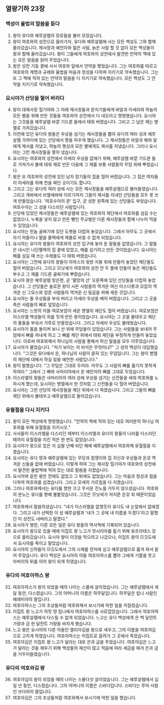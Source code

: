 ## 열왕기하 23장

### 백성이 율법의 말씀을 듣다
1. 왕이 유다와 예루살렘의 장로들을 불러 모았습니다.
2. 왕이 여호와의 성전으로 올라가자, 유다와 예루살렘에 사는 모든 백성도 그와 함께 올라갔습니다. 제사장과 예언자와 젊은 사람, 늙은 사람 할 것 없이 모든 백성들이 왕과 함께 올라갔습니다. 왕이 그들에게 여호와의 성전에서 발견한 언약의 책에 있는 모든 말씀을 읽어 주었습니다.
3. 왕은 성전 기둥 곁에 서서 여호와 앞에서 언약을 맺었습니다. 그는 여호와를 따르고 여호와의 계명과 규례와 율법을 마음과 정성을 다하여 지키기로 약속했습니다. 그는 또 그 책에 적혀 있는 언약의 말씀을 다 지키기로 약속했습니다. 모든 백성도 그 언약을 지키기로 약속했습니다.
### 요시야가 산당을 헐어 버리다
4. 왕이 대제사장 힐기야와 그 아래 제사장들과 문지기들에게 바알과 아세라와 하늘의 모든 별을 위해 만든 것들을 여호와의 성전에서 다 내오라고 명령했습니다. 요시야는 그것들을 예루살렘 바깥 기드론 들에서 태워 버렸습니다. 그리고 그 남은 재는 벧엘로 가져갔습니다.
5. 이전에 있던 유다의 왕들은 우상을 섬기는 제사장들을 뽑아 유다의 여러 성과 예루살렘 가까이에 있는 산당에서 향을 피우게 했습니다. 그 제사장들은 바알과 해와 달에게 제사를 지냈고, 하늘의 행성과 모든 별에게도 제사를 지냈습니다. 그러나 요시야는 그런 제사장들을 쫓아 냈습니다.
6. 요시야는 여호와의 성전에서 아세라 우상을 없애기 위해, 예루살렘 바깥 기드론 들로 가져가서 불에 태워 재로 만든 다음에 그 재를 보통 사람들의 무덤 위에 뿌렸습니다.
7. 왕은 또 여호와의 성전에 있던 남자 창기들의 집을 헐어 버렸습니다. 그 집은 여자들이 아세라를 위해 천을 짜던 곳이기도 합니다.
8. 그리고 그는 유다의 여러 성에 사는 모든 제사장들을 예루살렘으로 불러들였습니다. 그리고 게바에서 브엘세바에 이르기까지 그들이 제사를 지내던 산당들을 모두 못 쓰게 만들었습니다. '여호수아의 문' 입구, 곧 성문 왼쪽에 있는 산당들도 부쉈습니다. 여호수아는 그 성을 다스리던 사람입니다.
9. 산당에 있었던 제사장들은 예루살렘에 있는 여호와의 제단에서 여호와를 섬길 수는 없었으나, 누룩을 넣지 않고 만든 빵인 무교병은 다른 제사장들과 함께 나누어 먹을 수 있었습니다.
10. 요시야는 힌놈 골짜기에 있던 도벳을 더럽혀 놓았습니다. 그래서 아무도 그 곳에서 자기 아들이나 딸을 몰렉에게 제물로 바칠 수 없게 되었습니다.
11. 요시야는 유다의 왕들이 여호와의 성전 입구에 놓아 둔 말들을 없앴습니다. 그 말들은 내시인 나단멜렉의 집 곁에 있었고, 해를 섬기려고 만든 것이었습니다. 요시야는 해를 섬길 때 쓰는 수레들도 다 태워 버렸습니다.
12. 요시야는 그전에 유다의 왕들이 아하스의 윗방 지붕 위에 만들어 놓았던 제단들도 헐어 버렸습니다. 그리고 므낫세가 여호와의 성전 안 두 뜰에 만들어 놓은 제단들도 부수고 그 재를 기드론 골짜기에 뿌렸습니다.
13. 요시야 왕은 예루살렘 맞은편, 곧 '멸망의 산' 오른쪽에 있던 산당들을 더럽혀 놓았습니다. 그 산당들은 솔로몬 왕이 시돈 사람들의 역겨운 여신 아스다롯과 모압의 역겨운 신 그모스와 암몬 사람들의 역겨운 신 밀곰을 위해 세운 것입니다.
14. 요시야는 돌 우상들을 부숴 버리고 아세라 우상을 베어 버렸습니다. 그리고 그 곳을 죽은 사람들의 뼈로 덮었습니다.
15. 요시야는 느밧의 아들 여로보암이 세운 벧엘의 제단도 헐어 버렸습니다. 여로보암은 이스라엘 백성들이 죄를 짓게 만든 왕이었습니다. 요시야는 그 곳을 불태우고 제단의 돌들을 부숴서 가루로 만들었습니다. 그리고 아세라 우상도 불태웠습니다.
16. 요시야가 몸을 돌이켜 보니 산 위에 무덤들이 있었습니다. 그는 사람들을 보내어 무덤에서 뼈를 꺼내게 하고 그 뼈를 제단 위에서 태워 제단을 부정하게 만들어 놓았습니다. 이로써 여호와께서 하나님의 사람을 통해서 하신 말씀을 모두 이루었습니다.
17. 요시야가 물었습니다. "저기 보이는 저 비석은 무엇이냐?" 그 성의 백성이 대답했습니다. "그것은 유다에서 온, 하나님의 사람이 묻혀 있는 무덤입니다. 그는 왕이 벧엘의 제단에 대해서 하실 일을 예언한 사람입니다."
18. 왕이 말했습니다. "그 무덤은 그대로 두어라. 아무도 그 사람의 뼈를 옮기지 못하게 하여라." 그래서 그 뼈와 사마리아에서 온 예언자의 뼈를 그대로 두었습니다.
19. 이스라엘의 왕들은 사마리아의 여러 성에 우상을 섬기는 신전들을 세워 여호와를 노하시게 했는데, 요시야는 벧엘에서 한 것처럼 그 신전들을 다 헐어 버렸습니다.
20. 요시야는 그런 산당의 제사장들을 제단 위에서 다 죽였습니다. 그리고 그들의 뼈를 제단 위에서 불태우고 예루살렘으로 돌아갔습니다.
### 유월절을 다시 지키다
21. 왕이 모든 백성에게 명령했습니다. "언약의 책에 적혀 있는 대로 여러분의 하나님 여호와를 위해 유월절을 지키시오."
22. 사사들이 이스라엘을 다스리던 때부터 이스라엘과 유다의 왕들이 나라를 다스리던 때까지 유월절을 지킨 적은 한 번도 없었습니다.
23. 요시야가 왕으로 있은 지 십팔 년째 되던 해에 예루살렘에서 여호와께 유월절을 지켰습니다.
24. 요시야는 유다 땅과 예루살렘에 있는 무당과 점쟁이와 집 귀신과 우상들과 온갖 역겨운 신들을 없애 버렸습니다. 이렇게 하여 그는 제사장 힐기야가 여호와의 성전에서 발견한 율법책에 적혀 있는 대로 말씀을 지켰습니다.
25. 요시야와 같은 왕은 전에도 없었고 그 뒤에도 없었습니다. 그는 마음과 정성과 힘을 다하여 여호와를 섬겼습니다. 그리고 모세의 가르침을 다 지켰습니다.
26. 그러나 여호와께서는 유다를 향한 크고 무서운 진노를 거두지 않으셨습니다. 여호와의 분노는 유다를 향해 불붙었습니다. 그것은 므낫세가 저지른 온갖 죄 때문이었습니다.
27. 여호와께서 말씀하셨습니다. "내가 이스라엘을 없앴듯이 유다도 내 눈앞에서 없애겠다. 그리고 내가 선택한 이 성 예루살렘과 '내가 그 곳에 내 이름을 두겠다'라고 말했던 이 성전도 내버리고 말겠다."
28. 요시야가 행한, 다른 모든 일은 유다 왕들의 역사책에 기록되어 있습니다.
29. 요시야가 왕으로 있을 때에 이집트 왕 느고가 앗시리아를 돕기 위해 유프라테스 강으로 올라갔습니다. 요시야 왕이 이것을 막으려고 나갔으나, 이집트 왕이 므깃도에서 요시야를 죽이고 말았습니다.
30. 요시야의 신하들이 므깃도에서 그의 시체를 전차에 싣고 예루살렘으로 옮겨 와서 묻어 주었습니다. 유다 백성은 요시야의 아들 여호아하스를 뽑아 그에게 기름을 붓고 아버지의 뒤를 이어 왕이 되게 하였습니다.
### 유다의 여호아하스 왕
31. 여호아하스가 왕이 되었을 때의 나이는 스물세 살이었습니다. 그는 예루살렘에서 세 달 동안, 다스렸습니다. 그의 어머니의 이름은 하무달입니다. 하무달은 립나 사람인 예레미야의 딸입니다.
32. 여호아하스는 그의 조상들처럼 여호와께서 보시기에 악한 일을 저질렀습니다.
33. 이집트 왕 느고가 하맛 땅 립나에서 여호아하스를 사로잡았습니다. 그래서 여호아하스는 예루살렘에서 다스릴 수 없게 되었습니다. 느고는 유다 백성에게 은 백 달란트 가량과 금 한 달란트 가량을 바치게 했습니다.
34. 느고 왕은 요시야의 다른 아들인 엘리아김을 왕으로 세우고, 그의 이름을 여호야김으로 고치게 하였습니다. 여호아하스는 이집트로 끌려가 그 곳에서 죽었습니다.
35. 여호야김은 이집트 왕 느고가 달라는 대로 은과 금을 주었습니다. 여호야김은 느고가 달라는 것을 채우기 위해 백성들의 재산이 많고 적음에 따라 세금을 매겨 은과 금을 거두어들였습니다.
### 유다의 여호와김 왕
36. 여호야김이 왕이 되었을 때의 나이는 스물다섯 살이었습니다. 그는 예루살렘에서 십일 년 동안, 다스렸습니다. 그의 어머니의 이름은 스비다입니다. 스비다는 루마 사람인 브다야의 딸입니다.
37. 여호야김은 그의 조상들처럼 여호와께서 보시기에 악한 일을 했습니다.